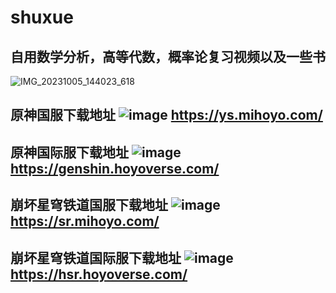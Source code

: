 # shuxue
## 自用数学分析，高等代数，概率论复习视频以及一些书
![IMG_20231005_144023_618](https://github.com/Fido6/shuxue/assets/151989121/5501f9e7-4573-45b2-8af1-a776318d9888)
## 原神国服下载地址 ![image](https://ys.mihoyo.com/main/favicon.ico)  https://ys.mihoyo.com/
## 原神国际服下载地址 ![image](https://ys.mihoyo.com/main/favicon.ico)  https://genshin.hoyoverse.com/
## 崩坏星穹铁道国服下载地址 ![image](https://sr.mihoyo.com/favicon-mi.ico)   https://sr.mihoyo.com/
## 崩坏星穹铁道国际服下载地址 ![image](https://sr.mihoyo.com/favicon-mi.ico) https://hsr.hoyoverse.com/
